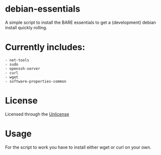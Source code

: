 # debian-essentials
 A simple script to install the BARE essentials to get a (development) debian install quickly rolling.

# Currently includes:
```
- net-tools
- sudo
- openssh-server
- curl
- wget
- software-properties-common
```

# License
Licensed through the [Unlicense](LICENSE)

# Usage
For the script to work you have to install either wget or curl on your own.